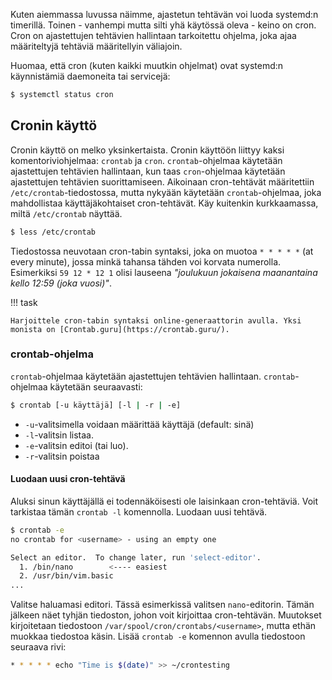 Kuten aiemmassa luvussa näimme, ajastetun tehtävän voi luoda systemd:n timerillä. Toinen - vanhempi mutta silti yhä käytössä oleva - keino on cron. Cron on ajastettujen tehtävien hallintaan tarkoitettu ohjelma, joka ajaa määriteltyjä tehtäviä määritellyin väliajoin.

Huomaa, että cron (kuten kaikki muutkin ohjelmat) ovat systemd:n käynnistämiä daemoneita tai servicejä:

```bash title="Bash"
$ systemctl status cron
```

## Cronin käyttö

Cronin käyttö on melko yksinkertaista. Cronin käyttöön liittyy kaksi komentoriviohjelmaa: `crontab` ja `cron`. `crontab`-ohjelmaa käytetään ajastettujen tehtävien hallintaan, kun taas `cron`-ohjelmaa käytetään ajastettujen tehtävien suorittamiseen. Aikoinaan cron-tehtävät määritettiin `/etc/crontab`-tiedostossa, mutta nykyään käytetään `crontab`-ohjelmaa, joka mahdollistaa käyttäjäkohtaiset cron-tehtävät. Käy kuitenkin kurkkaamassa, miltä `/etc/crontab` näyttää.

```bash title="Bash"
$ less /etc/crontab
```

Tiedostossa neuvotaan cron-tabin syntaksi, joka on muotoa `* * * * *` (at every minute), jossa minkä tahansa tähden voi korvata numerolla. Esimerkiksi `59 12 * 12 1` olisi lauseena *"joulukuun jokaisena maanantaina kello 12:59 (joka vuosi)"*.

!!! task

    Harjoittele cron-tabin syntaksi online-generaattorin avulla. Yksi monista on [Crontab.guru](https://crontab.guru/).

### crontab-ohjelma

`crontab`-ohjelmaa käytetään ajastettujen tehtävien hallintaan. `crontab`-ohjelmaa käytetään seuraavasti:

```bash title="Bash"
$ crontab [-u käyttäjä] [-l | -r | -e]
```

* `-u`-valitsimella voidaan määrittää käyttäjä (default: sinä)
* `-l`-valitsin listaa.
* `-e`-valitsin editoi (tai luo).
* `-r`-valitsin poistaa

#### Luodaan uusi cron-tehtävä

Aluksi sinun käyttäjällä ei todennäköisesti ole laisinkaan cron-tehtäviä. Voit tarkistaa tämän `crontab -l` komennolla. Luodaan uusi tehtävä.

```bash title="Bash"
$ crontab -e
no crontab for <username> - using an empty one

Select an editor.  To change later, run 'select-editor'.
  1. /bin/nano        <---- easiest
  2. /usr/bin/vim.basic
...
```

Valitse haluamasi editori. Tässä esimerkissä valitsen `nano`-editorin. Tämän jälkeen näet tyhjän tiedoston, johon voit kirjoittaa cron-tehtävän. Muutokset kirjoitetaan tiedostoon `/var/spool/cron/crontabs/<username>`, mutta ethän muokkaa tiedostoa käsin. Lisää `crontab -e` komennon avulla tiedostoon seuraava rivi:

```bash title="Bash"
* * * * * echo "Time is $(date)" >> ~/crontesting
```

